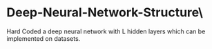 # Deep-Neural-Network-Structure\

Hard Coded a deep neural network with L hidden layers which can be implemented on datasets.
